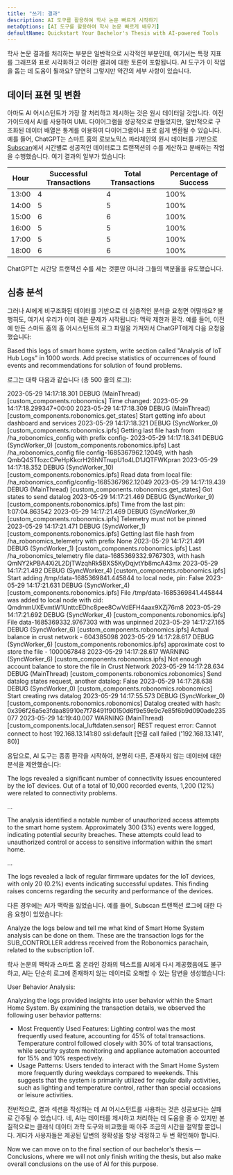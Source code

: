 ```yaml
---
title: "쓰기: 결과"
description: AI 도구를 활용하여 학사 논문 빠르게 시작하기
metaOptions: [AI 도구를 활용하여 학사 논문 빠르게 배우기]
defaultName: Quickstart Your Bachelor's Thesis with AI-powered Tools
---
```


<RoboAcademyText fWeight="500">
학사 논문 결과를 처리하는 부분은 일반적으로 시각적인 부분인데, 여기서는 특정 지표를 그래프와 표로 시각화하고 이러한 결과에 대한 토론이 포함됩니다. AI 도구가 이 작업을 돕는 데 도움이 될까요? 당연히 그렇지만 약간의 세부 사항이 있습니다.
</RoboAcademyText>

## 데이터 표현 및 변환

아마도 AI 어시스턴트가 가장 잘 처리하고 제시하는 것은 원시 데이터일 것입니다. 이전 가이드에서 AI를 사용하여 UML 다이어그램을 성공적으로 만들었지만, 일반적으로 구조화된 데이터 배열은 통계를 이용하여 다이어그램이나 표로 쉽게 변환될 수 있습니다. 예를 들어, ChatGPT는 스마트 홈의 로보노믹스 파라체인의 원시 데이터를 기반으로 [Subscan](https://robonomics.subscan.io/)에서 시간별로 성공적인 데이터로그 트랜잭션의 수를 계산하고 분배하는 작업을 수행했습니다. 여기 결과의 일부가 있습니다:

| Hour  | Successful Transactions | Total Transactions | Percentage of Success |
|-------|-------------------------|--------------------|-----------------------|
| 13:00 | 4                       | 4                  | 100%                  |
| 14:00 | 5                       | 5                  | 100%                  |
| 15:00 | 6                       | 6                  | 100%                  |
| 16:00 | 5                       | 5                  | 100%                  |
| 17:00 | 5                       | 5                  | 100%                  |
| 18:00 | 6                       | 6                  | 100%                  |

ChatGPT는 시간당 트랜잭션 수를 세는 것뿐만 아니라 그들의 백분율을 유도했습니다. 

## 심층 분석

그러나 AI에게 비구조화된 데이터를 기반으로 더 심층적인 분석을 요청면 어떨까요? 불행히도, 여기서 우리가 이미 겪은 문제가 시작됩니다: 맥락 제한과 환각. 예를 들어, 이전에 만든 스마트 홈의 홈 어시스턴트의 로그 파일을 가져와서 ChatGPT에게 다음 요청을 했습니다:

<RoboAcademyDialog>

Based this logs of smart home system, write section called "Analysis of IoT Hub Logs" in 1000 words. Add precise statistics of occurrences of found events and recommendations for solution of found problems.

</RoboAcademyDialog>

로그는 대략 다음과 같습니다 (총 500 줄의 로그):

<LessonCodeWrapper language="bash" noCopyIcon noLines codeClass="big-code">
    2023-05-29 14:17:18.301 DEBUG (MainThread) [custom_components.robonomics] Time changed: 2023-05-29 14:17:18.299347+00:00
    2023-05-29 14:17:18.309 DEBUG (MainThread) [custom_components.robonomics.get_states] Start getting info about dashboard and services
    2023-05-29 14:17:18.321 DEBUG (SyncWorker_0) [custom_components.robonomics.ipfs] Getting last file hash from /ha_robonomics_config with prefix config-
    2023-05-29 14:17:18.341 DEBUG (SyncWorker_0) [custom_components.robonomics.ipfs] Last /ha_robonomics_config file config-1685367962.12049, with hash QmbQ4STfozcCPeHpKkcrH26hNTnupU1o4LD1JQTFWKpran
    2023-05-29 14:17:18.352 DEBUG (SyncWorker_10) [custom_components.robonomics.ipfs] Read data from local file: /ha_robonomics_config/config-1685367962.12049
    2023-05-29 14:17:19.439 DEBUG (MainThread) [custom_components.robonomics.get_states] Got states to send datalog
    2023-05-29 14:17:21.469 DEBUG (SyncWorker_9) [custom_components.robonomics.ipfs] Time from the last pin: 1:07:04.863542
    2023-05-29 14:17:21.469 DEBUG (SyncWorker_9) [custom_components.robonomics.ipfs] Telemetry must not be pinned
    2023-05-29 14:17:21.471 DEBUG (SyncWorker_1) [custom_components.robonomics.ipfs] Getting last file hash from /ha_robonomics_telemetry with prefix None
    2023-05-29 14:17:21.491 DEBUG (SyncWorker_1) [custom_components.robonomics.ipfs] Last /ha_robonomics_telemetry file data-1685369332.9767303, with hash QmNY2kPBA4Xi2L2DjTWzqhRk5BXS5KyDqjvtYb8mcA43mx
    2023-05-29 14:17:21.492 DEBUG (SyncWorker_4) [custom_components.robonomics.ipfs] Start adding /tmp/data-1685369841.445844 to local node, pin: False
    2023-05-29 14:17:21.631 DEBUG (SyncWorker_4) [custom_components.robonomics.ipfs] File /tmp/data-1685369841.445844 was added to local node with cid: QmdmmUXEvmtW1UnttcEDhc8pee8CwVdEFH4aax9XZj76m8
    2023-05-29 14:17:21.692 DEBUG (SyncWorker_4) [custom_components.robonomics.ipfs] File data-1685369332.9767303 with was unpinned
    2023-05-29 14:17:27.165 DEBUG (SyncWorker_6) [custom_components.robonomics.ipfs] Actual balance in crust network - 604385098
    2023-05-29 14:17:28.617 DEBUG (SyncWorker_6) [custom_components.robonomics.ipfs] approximate cost to store the file - 1000067848
    2023-05-29 14:17:28.617 WARNING (SyncWorker_6) [custom_components.robonomics.ipfs] Not enough account balance to store the file in Crust Network
    2023-05-29 14:17:28.634 DEBUG (MainThread) [custom_components.robonomics.robonomics] Send datalog states request, another datalog: False
    2023-05-29 14:17:28.638 DEBUG (SyncWorker_0) [custom_components.robonomics.robonomics] Start creating rws datalog
    2023-05-29 14:17:55.573 DEBUG (SyncWorker_0) [custom_components.robonomics.robonomics] Datalog created with hash: 0x396f26a5e3fdaa89910e7f78491f90150d6f9e59e9c7e85f6b9d090ade235077
    2023-05-29 14:19:40.007 WARNING (MainThread) [custom_components.local_luftdaten.sensor] REST request error: Cannot connect to host 192.168.13.141:80 ssl:default [연결 call failed ('192.168.13.141', 80)]

</LessonCodeWrapper>

응답으로, AI 도구는 종종 환각을 시작하여, 분명히 다른, 존재하지 않는 데이터에 대한 분석을 제안했습니다:

<RoboAcademyDialog>

<ChatGPT/>

The logs revealed a significant number of connectivity issues encountered by the IoT devices. Out of a total of 10,000 recorded events, 1,200 (12%) were related to connectivity problems.

...

The analysis identified a notable number of unauthorized access attempts to the smart home system. Approximately 300 (3%) events were logged, indicating potential security breaches. These attempts could lead to unauthorized control or access to sensitive information within the smart home.

...

The logs revealed a lack of regular firmware updates for the IoT devices, with only 20 (0.2%) events indicating successful updates. This finding raises concerns regarding the security and performance of the devices.

</RoboAcademyDialog>

다른 경우에는 AI가 맥락을 잃었습니다. 예를 들어, Subscan 트랜잭션 로그에 대한 다음 요청이 있었습니다:

<RoboAcademyDialog>

Analyze the logs below and tell me what kind of Smart Home System analysis can be done on them. These are the transaction logs for the SUB_CONTROLLER address received from the Robonomics parachain, related to the subscription IoT.

</RoboAcademyDialog>

학사 논문의 맥락과 스마트 홈 온라인 강좌의 텍스트를 AI에게 다시 제공했음에도 불구하고, AI는 단순히 로그에 존재하지 않는 데이터로 오해할 수 있는 답변을 생성했습니다:

<RoboAcademyDialog>

<ChatGPT/>

User Behavior Analysis:

Analyzing the logs provided insights into user behavior within the Smart Home System. By examining the transaction details, we observed the following user behavior patterns:
- Most Frequently Used Features: Lighting control was the most frequently used feature, accounting for 45% of total transactions. Temperature control followed closely with 30% of total transactions, while security system monitoring and appliance automation accounted for 15% and 10% respectively.
- Usage Patterns: Users tended to interact with the Smart Home System more frequently during weekdays compared to weekends. This suggests that the system is primarily utilized for regular daily activities, such as lighting and temperature control, rather than special occasions or leisure activities.

</RoboAcademyDialog>

전반적으로, 결과 섹션을 작성하는 데 AI 어시스턴트를 사용하는 것은 성공보다는 실패로 간주될 수 있습니다. 네, AI는 데이터를 제시하고 처리하는 데 도움을 줄 수 있지만 본질적으로는 클래식 데이터 과학 도구와 비교했을 때 아주 조금의 시간을 절약할 뿐입니다. 게다가 사용자들은 제공된 답변의 정확성을 항상 걱정하고 두 번 확인해야 합니다.

<RoboAcademyText fWeight="500">
Now we can move on to the final section of our bachelor's thesis — Conclusions, where we will not only finish writing the thesis, but also make overall conclusions on the use of AI for this purpose.
</RoboAcademyText>